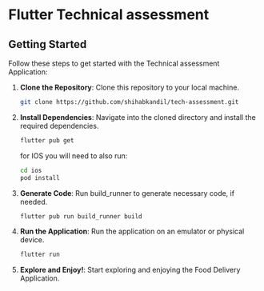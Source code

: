 # Flutter Technical assessment

## Getting Started

Follow these steps to get started with the Technical assessment Application:

1. **Clone the Repository**: Clone this repository to your local machine.

    ```bash
    git clone https://github.com/shihabkandil/tech-assessment.git
    ```

2. **Install Dependencies**: Navigate into the cloned directory and install the required dependencies.

    ```bash
    flutter pub get
    ```
   for IOS you will need to also run:
    ```bash
    cd ios
    pod install
    ```

3. **Generate Code**: Run build_runner to generate necessary code, if needed.

    ```bash
    flutter pub run build_runner build
    ```

4. **Run the Application**: Run the application on an emulator or physical device.

    ```bash
    flutter run
    ```

5. **Explore and Enjoy!**: Start exploring and enjoying the Food Delivery Application.